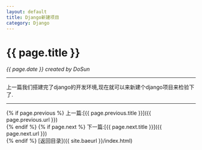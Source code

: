 ```yaml
---
layout: default
title: Django新建项目
category: Django
---
```

# {{ page.title }}  
*{{ page.date }} created by DoSun*  

---
上一篇我们搭建完了django的开发环境,现在就可以来新建个django项目来检验下了.  

---
{% if page.previous %}
上一篇:[{{ page.previous.title }}]({{ page.previous.url }})  
{% endif %}
{% if page.next %}
下一篇:[{{ page.next.title }}]({{ page.next.url }})  
{% endif %}
[返回目录]({{ site.baeurl }}/index.html)  
